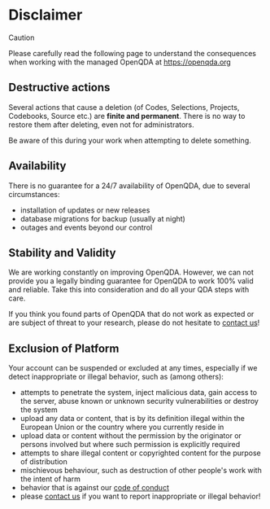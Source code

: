 # Disclaimer

> [!CAUTION]
> Please carefully read the following page to understand the consequences when working
> with the managed OpenQDA at https://openqda.org

## Destructive actions
Several actions that cause a deletion (of Codes, Selections, Projects, Codebooks, Source etc.) are **finite and permanent**.
There is no way to restore them after deleting, even not for administrators.

Be aware of this during your work when attempting to delete something.

## Availability
There is no guarantee for a 24/7 availability of OpenQDA, due to several circumstances:
- installation of updates or new releases
- database migrations for backup (usually at night)
- outages and events beyond our control

## Stability and Validity
We are working constantly on improving OpenQDA.
However, we can not provide you a legally binding guarantee for OpenQDA to work 100% valid and reliable.
Take this into consideration and do all your QDA steps with care.

If you think you found parts of OpenQDA that do not work as expected or are subject
of threat to your research, please do not hesitate to [contact us](./contact.md)!

## Exclusion of Platform
Your account can be suspended or excluded at any times, especially if we detect inappropriate or illegal behavior,
such as (among others):
- attempts to penetrate the system, inject malicious data, gain access to the server, abuse known or unknown security vulnerabilities or destroy the system
- upload any data or content, that is by its definition illegal within the European Union or the country where you currently reside in
- upload data or content without the permission by the originator or persons involved but where such permission is
  explicitly required
- attempts to share illegal content or copyrighted content for the purpose of distribution
- mischievous behaviour, such as destruction of other people's work with the intent of harm
- behavior that is against our [code of conduct](coc.md)
- please [contact us](./contact.md) if you want to report inappropriate or illegal behavior!
